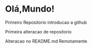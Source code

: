 # Olá,Mundo!

 Primeiro Repositorio introducao a github

 Primeira alteracao de repositorio
 
 
Alteracao no README.md Remotamente
